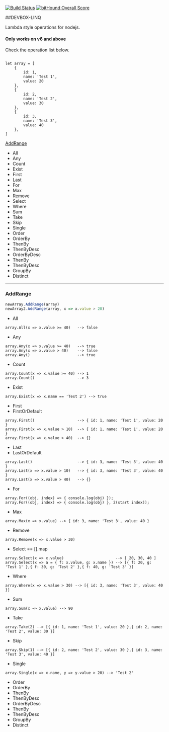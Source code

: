 
[![Build Status](https://travis-ci.org/rafael-pinho/LinqJs.svg?branch=master)](https://travis-ci.org/rafael-pinho/module-proxy)
[![bitHound Overall Score](https://www.bithound.io/github/GustavoMaritan/LinqJs/badges/score.svg)](https://www.bithound.io/github/GustavoMaritan/LinqJs)

##DEVBOX-LINQ

Lambda style operations for nodejs.

#### Only works on v6 and above ####

Check the operation list below.

```

let array = [
    {
        id: 1,
        name: 'Test 1',
        value: 20
    },
    {
        id: 2,
        name: 'Test 2',
        value: 30
    },
    {
        id: 3,
        name: 'Test 3',
        value: 40
    },
]

```

[AddRange](#addRange)
- All
- Any 
- Count
- Exist
- First
- Last
- For
- Max
- Remove 
- Select
- Where 
- Sum
- Take
- Skip
- Single
- Order
- OrderBy
 - ThenBy
 - ThenByDesc
- OrderByDesc 
 - ThenBy
 - ThenByDesc
- GroupBy
- Distinct



--------------------

### AddRange
```javascript
newArray.AddRange(array)
newArray2.AddRange(array, x => x.value > 20)
```

- All
```
array.All(x => x.value >= 40)   --> false
``` 

- Any 
```
array.Any(x => x.value >= 40)   --> true
array.Any(x => x.value > 40)    --> false
array.Any()                     --> true
``` 

- Count
```
array.Count(x => x.value >= 40) --> 1
array.Count()                   --> 3
``` 

- Exist
```
array.Exist(x => x.name == 'Test 2') --> true
``` 

- First
- FirstOrDefault 
```
array.First()                   --> { id: 1, name: 'Test 1', value: 20 }
array.First(x => x.value > 10)  --> { id: 1, name: 'Test 1', value: 20 }
array.First(x => x.value > 40)  --> {}

``` 

- Last
- LastOrDefault
```
array.Last()                    --> { id: 3, name: 'Test 3', value: 40 }
array.Last(x => x.value > 10)   --> { id: 3, name: 'Test 3', value: 40 }
array.Last(x => x.value > 40)   --> {}

``` 

- For
```
array.For((obj, index) => { console.log(obj) });
array.For((obj, index) => { console.log(obj) }, 2(start index));
``` 

- Max
```
array.Max(x => x.value) --> { id: 3, name: 'Test 3', value: 40 }
``` 

- Remove 
```
array.Remove(x => x.value > 30)
``` 

- Select == [].map
```
array.Select(x => x.value)                       --> [ 20, 30, 40 ]
array.Select(x => a = { f: x.value, g: x.name }) --> [{ f: 20, g: 'Test 1' },{ f: 30, g: 'Test 2' },{ f: 40, g: 'Test 3' }]
``` 
- Where 
```
array.Where(x => x.value > 30) --> [{ id: 3, name: 'Test 3', value: 40 }]
```

- Sum
```
array.Sum(x => x.value) --> 90
```
- Take
```
array.Take(2) --> [{ id: 1, name: 'Test 1', value: 20 },{ id: 2, name: 'Test 2', value: 30 }]
```

- Skip
```
array.Skip(1) --> [{ id: 2, name: 'Test 2', value: 30 },{ id: 3, name: 'Test 3', value: 40 }]
```

- Single
```
array.Single(x => x.name, y => y.value > 20) --> 'Test 2'
```

- Order
- OrderBy
 - ThenBy
 - ThenByDesc
- OrderByDesc 
 - ThenBy
 - ThenByDesc
- GroupBy
- Distinct

